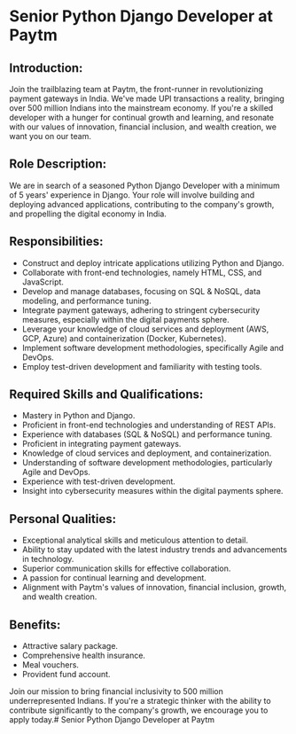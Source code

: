 # Senior Python Django Developer at Paytm

## Introduction:
Join the trailblazing team at Paytm, the front-runner in revolutionizing payment gateways in India. We've made UPI transactions a reality, bringing over 500 million Indians into the mainstream economy. If you're a skilled developer with a hunger for continual growth and learning, and resonate with our values of innovation, financial inclusion, and wealth creation, we want you on our team.

## Role Description:
We are in search of a seasoned Python Django Developer with a minimum of 5 years' experience in Django. Your role will involve building and deploying advanced applications, contributing to the company's growth, and propelling the digital economy in India.

## Responsibilities:
- Construct and deploy intricate applications utilizing Python and Django.
- Collaborate with front-end technologies, namely HTML, CSS, and JavaScript.
- Develop and manage databases, focusing on SQL & NoSQL, data modeling, and performance tuning.
- Integrate payment gateways, adhering to stringent cybersecurity measures, especially within the digital payments sphere.
- Leverage your knowledge of cloud services and deployment (AWS, GCP, Azure) and containerization (Docker, Kubernetes).
- Implement software development methodologies, specifically Agile and DevOps.
- Employ test-driven development and familiarity with testing tools.

## Required Skills and Qualifications:
- Mastery in Python and Django.
- Proficient in front-end technologies and understanding of REST APIs.
- Experience with databases (SQL & NoSQL) and performance tuning.
- Proficient in integrating payment gateways.
- Knowledge of cloud services and deployment, and containerization.
- Understanding of software development methodologies, particularly Agile and DevOps.
- Experience with test-driven development.
- Insight into cybersecurity measures within the digital payments sphere.

## Personal Qualities:
- Exceptional analytical skills and meticulous attention to detail.
- Ability to stay updated with the latest industry trends and advancements in technology.
- Superior communication skills for effective collaboration.
- A passion for continual learning and development.
- Alignment with Paytm's values of innovation, financial inclusion, growth, and wealth creation.

## Benefits:
- Attractive salary package.
- Comprehensive health insurance.
- Meal vouchers.
- Provident fund account.

Join our mission to bring financial inclusivity to 500 million underrepresented Indians. If you're a strategic thinker with the ability to contribute significantly to the company's growth, we encourage you to apply today.# Senior Python Django Developer at Paytm
